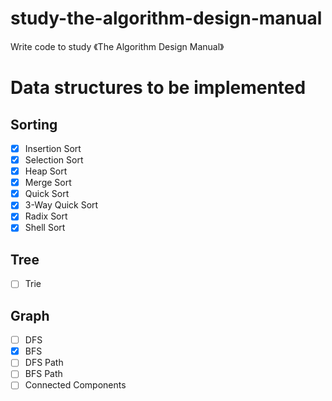 # study-the-algorithm-design-manual
Write code to study 《The Algorithm Design Manual》


# Data structures to be implemented

## Sorting
- [x] Insertion Sort
- [x] Selection Sort
- [x] Heap Sort
- [x] Merge Sort
- [x] Quick Sort
- [x] 3-Way Quick Sort
- [x] Radix Sort
- [x] Shell Sort

## Tree

- [ ] Trie

## Graph

- [ ] DFS
- [x] BFS
- [ ] DFS Path
- [ ] BFS Path
- [ ] Connected Components
